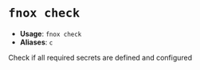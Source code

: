 # `fnox check`

- **Usage**: `fnox check`
- **Aliases**: `c`

Check if all required secrets are defined and configured
